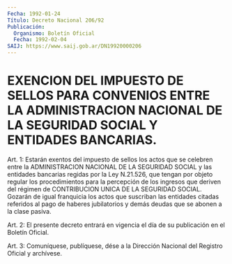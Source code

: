 ```yaml
---
Fecha: 1992-01-24
Título: Decreto Nacional 206/92
Publicación:
  Organismo: Boletín Oficial
  Fecha: 1992-02-04
SAIJ: https://www.saij.gob.ar/DN19920000206
---
```

# EXENCION DEL IMPUESTO DE SELLOS PARA CONVENIOS ENTRE LA ADMINISTRACION NACIONAL DE LA SEGURIDAD SOCIAL Y ENTIDADES BANCARIAS.

<a id="1"></a>
Art.  1: Estarán exentos del impuesto de sellos los actos que se celebren  entre  la  ADMINISTRACION  NACIONAL  DE  LA  SEGURIDAD SOCIAL  y las entidades bancarias regidas por la Ley N.21.526,  que tengan por  objeto regular los procedimientos para la percepción de los ingresos  que  deriven  del régimen de CONTRIBUCION UNICA DE LA SEGURIDAD  SOCIAL.  Gozarán  de  igual  franquicia  los  actos  que suscriban  las  entidades citadas  referidos  al  pago  de  haberes jubilatorios y demás  deudas  que  se  abonen  a  la  clase pasiva.

<a id="2"></a>
Art.  2:  El presente decreto entrará en vigencia el día de su publicación en el Boletín Oficial.

<a id="3"></a>
Art.  3: Comuníquese, publíquese, dése a la Dirección Nacional del Registro Oficial y archívese.
